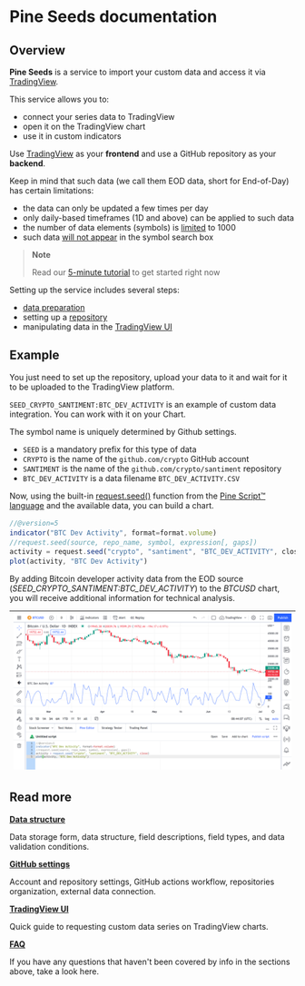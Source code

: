 [faq]: /faq.md
[data]: /data.md
[repo]: /repo.md 
[ui]: /ui.md
[ui_chart_pine]: /images/ui_chart_pine_btc.png
[data_limits]: /faq.md#q-what-are-the-limits-on-the-amount-of-data
[ui_symbol_search]: /ui.md#symbol-search
[pine_docs]: https://www.tradingview.com/pine-script-docs/en/v5/index.html
[pine_refs]: https://www.tradingview.com/pine-script-reference/v5/#fun_request{dot}seed

# Pine Seeds documentation

## Overview

__Pine Seeds__ is a service to import your custom data and access it via [TradingView](https://tradingview.com).

This service allows you to:

- connect your series data to TradingView
- open it on the TradingView chart
- use it in custom indicators

Use [TradingView](https://tradingview.com) as your __frontend__ and use a GitHub repository as your __backend__. 

Keep in mind that such data (we call them EOD data, short for End-of-Day) has certain limitations:

- the data can only be updated a few times per day
- only daily-based timeframes (1D and above) can be applied to such data
- the number of data elements (symbols) is [limited][data_limits] to 1000
- such data [will not appear][ui_symbol_search] in the symbol search box

> __Note__
> 
> Read our [5-minute tutorial](tutorial.md) to get started right now

Setting up the service includes several steps:

- [data preparation][data]
- setting up a [repository][repo]
- manipulating data in the [TradingView UI][ui]

## Example

You just need to set up the repository, upload your data to it and wait for it to be uploaded to the TradingView platform.

`SEED_CRYPTO_SANTIMENT:BTC_DEV_ACTIVITY` is an example of custom data integration. You can work with it on your Chart.

The symbol name is uniquely determined by Github settings.

- `SEED` is a mandatory prefix for this type of data
- `CRYPTO` is the name of the `github.com/crypto` GitHub account
- `SANTIMENT` is the name of the `github.com/crypto/santiment` repository
- `BTC_DEV_ACTIVITY` is a data filename `BTC_DEV_ACTIVITY.CSV`

Now, using the built-in [request.seed()][pine_refs] function from the [Pine Script™ language][pine_docs] and the available data, you can build a chart.

```js
//@version=5
indicator("BTC Dev Activity", format=format.volume)
//request.seed(source, repo_name, symbol, expression[, gaps])
activity = request.seed("crypto", "santiment", "BTC_DEV_ACTIVITY", close)
plot(activity, "BTC Dev Activity")
```

By adding Bitcoin developer activity data from the EOD source (_SEED_CRYPTO_SANTIMENT:BTC_DEV_ACTIVITY_) to the _BTCUSD_ chart, you will receive additional information for technical analysis.

|![ui_chart_pine]|
|-|

## Read more

__[Data structure][data]__

Data storage form, data structure, field descriptions, field types, and data validation conditions.

__[GitHub settings][repo]__

Account and repository settings, GitHub actions workflow, repositories organization, external data connection.

__[TradingView UI][ui]__

Quick guide to requesting custom data series on TradingView charts.

__[FAQ][faq]__

If you have any questions that haven't been covered by info in the sections above, take a look here.
